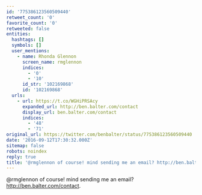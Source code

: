 ```yaml
---
id: '775386123560509440'
retweet_count: '0'
favorite_count: '0'
retweeted: false
entities:
  hashtags: []
  symbols: []
  user_mentions:
    - name: Rhonda Glennon
      screen_name: rmglennon
      indices:
        - '0'
        - '10'
      id_str: '102169868'
      id: '102169868'
  urls:
    - url: https://t.co/WGHiPRSAcy
      expanded_url: http://ben.balter.com/contact
      display_url: ben.balter.com/contact
      indices:
        - '48'
        - '71'
original_url: https://twitter.com/benbalter/status/775386123560509440
date: '2016-09-12T17:30:32.000Z'
sitemap: false
robots: noindex
reply: true
title: '@rmglennon of course! mind sending me an email? http://ben.balter.com/contact.'
---
```


@rmglennon of course! mind sending me an email? http://ben.balter.com/contact.